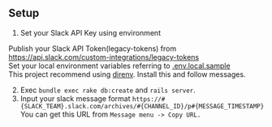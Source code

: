 ## Setup
1. Set your Slack API Key using environment

Publish your Slack API Token(legacy-tokens) from https://api.slack.com/custom-integrations/legacy-tokens  
Set your local environment variables referring to [.env.local.sample](https://github.com/miyachik/Kiritori/blob/develop/.envrc.local.sample)  
This project recommend using [direnv](https://github.com/direnv/direnv). Install this and follow messages.  


2. Exec `bundle exec rake db:create` and `rails server`.
1. Input your slack message format `https://#{SLACK_TEAM}.slack.com/archives/#{CHANNEL_ID}/p#{MESSAGE_TIMESTAMP}`  
You can get this URL from `Message menu -> Copy URL.`
